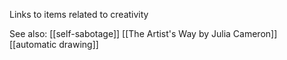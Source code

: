 Links to items related to creativity

See also:
[[self-sabotage]]
[[The Artist's Way by Julia Cameron]]
[[automatic drawing]]